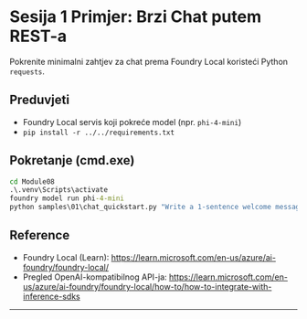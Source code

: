 <!--
CO_OP_TRANSLATOR_METADATA:
{
  "original_hash": "15ab280cc2acd8bbf545cc9a78a408bf",
  "translation_date": "2025-09-23T01:18:03+00:00",
  "source_file": "Module08/samples/01/README.md",
  "language_code": "hr"
}
-->
# Sesija 1 Primjer: Brzi Chat putem REST-a

Pokrenite minimalni zahtjev za chat prema Foundry Local koristeći Python `requests`.

## Preduvjeti
- Foundry Local servis koji pokreće model (npr. `phi-4-mini`)
- `pip install -r ../../requirements.txt`

## Pokretanje (cmd.exe)
```cmd
cd Module08
.\.venv\Scripts\activate
foundry model run phi-4-mini
python samples\01\chat_quickstart.py "Write a 1-sentence welcome message."
```

## Reference
- Foundry Local (Learn): https://learn.microsoft.com/en-us/azure/ai-foundry/foundry-local/
- Pregled OpenAI-kompatibilnog API-ja: https://learn.microsoft.com/en-us/azure/ai-foundry/foundry-local/how-to/how-to-integrate-with-inference-sdks

---

